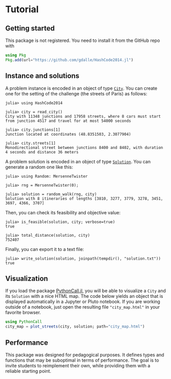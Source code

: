 # Tutorial

## Getting started

This package is not registered.
You need to install it from the GitHub repo with

```julia
using Pkg
Pkg.add(url="https://github.com/gdalle/HashCode2014.jl")
```

## Instance and solutions

A problem instance is encoded in an object of type [`City`](@ref).
You can create one for the setting of the challenge (the streets of Paris) as follows:

```jldoctest tuto
julia> using HashCode2014

julia> city = read_city()
City with 11348 junctions and 17958 streets, where 8 cars must start from junction 4517 and travel for at most 54000 seconds

julia> city.junctions[1]
Junction located at coordinates (48.8351503, 2.3077904)

julia> city.streets[1]
Monodirectional street between junctions 8400 and 8402, with duration 4 seconds and distance 36 meters
```

A problem solution is encoded in an object of type [`Solution`](@ref).
You can generate a random one like this:

```jldoctest tuto
julia> using Random: MersenneTwister

julia> rng = MersenneTwister(0);

julia> solution = random_walk(rng, city)
Solution with 8 itineraries of lengths [3810, 3277, 3779, 3278, 3451, 3697, 4366, 3707]
```

Then, you can check its feasibility and objective value:

```jldoctest tuto
julia> is_feasible(solution, city; verbose=true)
true

julia> total_distance(solution, city)
752407
```

Finally, you can export it to a text file:

```jldoctest tuto
julia> write_solution(solution, joinpath(tempdir(), "solution.txt"))
true
```

## Visualization

If you load the package [PythonCall.jl](https://github.com/JuliaPy/PythonCall.jl), you will be able to visualize a `City` and its `Solution` with a nice HTML map.
The code below yields an object that is displayed automatically in a Jupyter or Pluto notebook.
If you are working outside of a notebook, just open the resulting file `"city_map.html"` in your favorite browser.

```julia
using PythonCall
city_map = plot_streets(city, solution; path="city_map.html")
```

## Performance

This package was designed for pedagogical purposes.
It defines types and functions that may be suboptimal in terms of performance.
The goal is to invite students to reimplement their own, while providing them with a reliable starting point.
